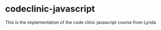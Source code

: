 # codeclinic-javascript
This is the implementation of the code clinic javascript course from Lynda 
